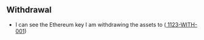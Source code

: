 ## Withdrawal

- I can see the Ethereum key I am withdrawing the assets to (<a name="1123-WITH-001" href="#1123-WITH-001">
  1123-WITH-001</a>)
